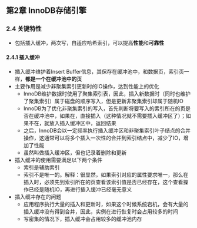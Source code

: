 ## 第2章 InnoDB存储引擎

### 2.4 关键特性

- 包括插入缓冲，两次写，自适应哈希索引，可以提高**性能**和**可靠性**

#### 2.4.1 插入缓冲

- 插入缓冲维护着Insert Buffer信息，其保存在缓冲池中，和数据页，索引页一样，**都是一个在缓冲池中的页**
- 主要作用是减少非聚集索引更新时的IO操作，达到性能上的优化
  - InnoDB维护数据时使用了聚集索引表，因此，插入新数据时（同时也维护了聚集索引）属于磁盘的顺序写入，但是更新非聚集索引却属于随机IO
  - InnoDB为了优化非聚集索引的写入，首先判断将要写入的索引所在的页是否在缓冲池中，如果在，直接插入（这种情况就不需要插入缓冲区了）；如果不在，就放入插入缓冲区中，返回结果
  - 之后，InnoDB会以一定频率执行插入缓冲区和非聚集索引叶子结点的合并操作，这通常可以将多个插入一次性的合并到索引结点中，减少了IO，增加了性能
  - 虽然叫做插入缓冲区，但也记录着删除和更新
- 插入缓冲的使用需要满足以下两个条件
  - 索引是辅助索引
  - 索引不是唯一的。解释：很显然，如果索引对应的属性要求唯一，那么在插入时，必须先到索引所在的页查看该索引值是否已经存在，这个查看操作已经是随机IO，再进行插入缓冲已经毫无意义
- 插入缓冲存在的问题
  - 应用程序执行大量的插入和更新时，如果这个时候系统宕机，会有大量的插入缓冲没有得到合并，因此，实例在进行恢复时会占用较多的时间
  - 写密集的情况下，插入缓冲会占用较多的缓冲池内存